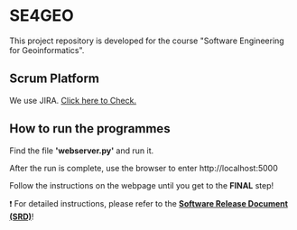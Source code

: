 # SE4GEO
This project repository is developed for the course "Software Engineering for Geoinformatics".

## Scrum Platform

 We use JIRA. [Click here to Check.](https://mail-team-padca5iq.atlassian.net/jira/software/projects/SE4G/list)


## How to run the programmes
Find the file **'webserver.py'** and run it.

After the run is complete, use the browser to enter http://localhost:5000

Follow the instructions on the webpage until you get to the **FINAL** step!

❗ For detailed instructions, please refer to the [**Software Release Document
(SRD)**](https://github.com/Junjie-Mu/SE4GEO/blob/main/documents/3.Software%20Release%20Document(SRD).pdf)!
